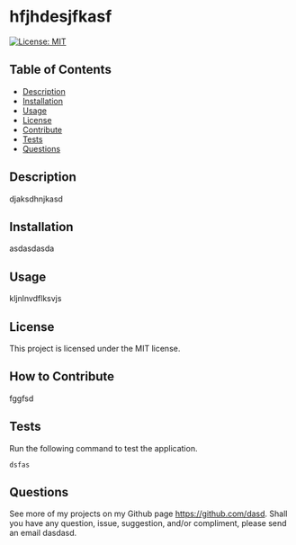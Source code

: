 # hfjhdesjfkasf

[![License: MIT](https://img.shields.io/badge/License-MIT-yellow.svg)](https://opensource.org/licenses/MIT)

## Table of Contents
* [Description](#description)
* [Installation](#installation)
* [Usage](#usage)
* [License](#license)
* [Contribute](#contribute)
* [Tests](#tests)
* [Questions](#questions)
## Description

djaksdhnjkasd

## Installation

asdasdasda

## Usage

kljnlnvdflksvjs

## License
    
This project is licensed under the MIT license.
    
## How to Contribute
    
fggfsd
    
## Tests

Run the following command to test the application.
 ```
dsfas
```
    
## Questions

See more of my projects on my Github page https://github.com/dasd.
Shall you have any question, issue, suggestion, and/or compliment, please send an email dasdasd.


